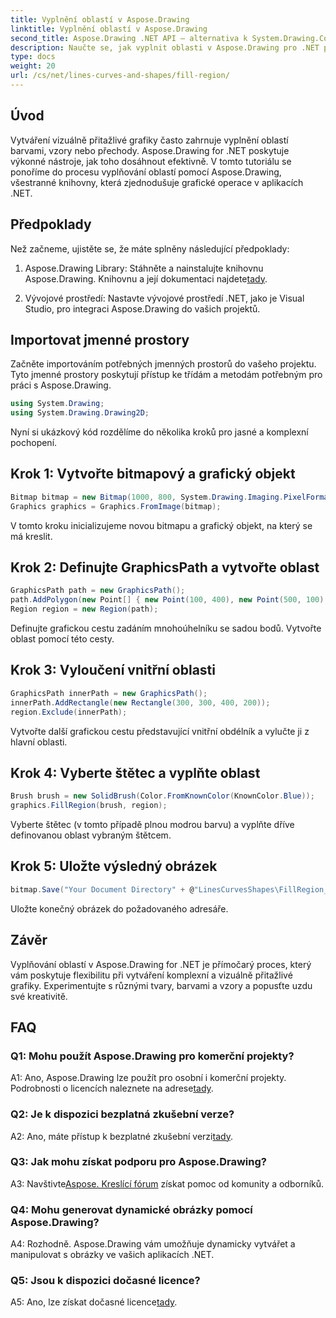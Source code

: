 ```yaml
---
title: Vyplnění oblastí v Aspose.Drawing
linktitle: Vyplnění oblastí v Aspose.Drawing
second_title: Aspose.Drawing .NET API – alternativa k System.Drawing.Common
description: Naučte se, jak vyplnit oblasti v Aspose.Drawing pro .NET pomocí tohoto podrobného návodu. Vylepšete své dovednosti v oblasti grafického designu bez námahy.
type: docs
weight: 20
url: /cs/net/lines-curves-and-shapes/fill-region/
---
```

## Úvod

Vytváření vizuálně přitažlivé grafiky často zahrnuje vyplnění oblastí barvami, vzory nebo přechody. Aspose.Drawing for .NET poskytuje výkonné nástroje, jak toho dosáhnout efektivně. V tomto tutoriálu se ponoříme do procesu vyplňování oblastí pomocí Aspose.Drawing, všestranné knihovny, která zjednodušuje grafické operace v aplikacích .NET.

## Předpoklady

Než začneme, ujistěte se, že máte splněny následující předpoklady:

1.  Aspose.Drawing Library: Stáhněte a nainstalujte knihovnu Aspose.Drawing. Knihovnu a její dokumentaci najdete[tady](https://reference.aspose.com/drawing/net/).

2. Vývojové prostředí: Nastavte vývojové prostředí .NET, jako je Visual Studio, pro integraci Aspose.Drawing do vašich projektů.

## Importovat jmenné prostory

Začněte importováním potřebných jmenných prostorů do vašeho projektu. Tyto jmenné prostory poskytují přístup ke třídám a metodám potřebným pro práci s Aspose.Drawing.

```csharp
using System.Drawing;
using System.Drawing.Drawing2D;
```


Nyní si ukázkový kód rozdělíme do několika kroků pro jasné a komplexní pochopení.

## Krok 1: Vytvořte bitmapový a grafický objekt

```csharp
Bitmap bitmap = new Bitmap(1000, 800, System.Drawing.Imaging.PixelFormat.Format32bppPArgb);
Graphics graphics = Graphics.FromImage(bitmap);
```

V tomto kroku inicializujeme novou bitmapu a grafický objekt, na který se má kreslit.

## Krok 2: Definujte GraphicsPath a vytvořte oblast

```csharp
GraphicsPath path = new GraphicsPath();
path.AddPolygon(new Point[] { new Point(100, 400), new Point(500, 100), new Point(900, 400), new Point(500, 700) });
Region region = new Region(path);
```

Definujte grafickou cestu zadáním mnohoúhelníku se sadou bodů. Vytvořte oblast pomocí této cesty.

## Krok 3: Vyloučení vnitřní oblasti

```csharp
GraphicsPath innerPath = new GraphicsPath();
innerPath.AddRectangle(new Rectangle(300, 300, 400, 200));
region.Exclude(innerPath);
```

Vytvořte další grafickou cestu představující vnitřní obdélník a vylučte ji z hlavní oblasti.

## Krok 4: Vyberte štětec a vyplňte oblast

```csharp
Brush brush = new SolidBrush(Color.FromKnownColor(KnownColor.Blue));
graphics.FillRegion(brush, region);
```

Vyberte štětec (v tomto případě plnou modrou barvu) a vyplňte dříve definovanou oblast vybraným štětcem.

## Krok 5: Uložte výsledný obrázek

```csharp
bitmap.Save("Your Document Directory" + @"LinesCurvesShapes\FillRegion_out.png");
```

Uložte konečný obrázek do požadovaného adresáře.

## Závěr

Vyplňování oblastí v Aspose.Drawing for .NET je přímočarý proces, který vám poskytuje flexibilitu při vytváření komplexní a vizuálně přitažlivé grafiky. Experimentujte s různými tvary, barvami a vzory a popusťte uzdu své kreativitě.

## FAQ

### Q1: Mohu použít Aspose.Drawing pro komerční projekty?

 A1: Ano, Aspose.Drawing lze použít pro osobní i komerční projekty. Podrobnosti o licencích naleznete na adrese[tady](https://purchase.aspose.com/buy).

### Q2: Je k dispozici bezplatná zkušební verze?

 A2: Ano, máte přístup k bezplatné zkušební verzi[tady](https://releases.aspose.com/).

### Q3: Jak mohu získat podporu pro Aspose.Drawing?

 A3: Navštivte[Aspose. Kreslící fórum](https://forum.aspose.com/c/diagram/17) získat pomoc od komunity a odborníků.

### Q4: Mohu generovat dynamické obrázky pomocí Aspose.Drawing?

A4: Rozhodně. Aspose.Drawing vám umožňuje dynamicky vytvářet a manipulovat s obrázky ve vašich aplikacích .NET.

### Q5: Jsou k dispozici dočasné licence?

 A5: Ano, lze získat dočasné licence[tady](https://purchase.aspose.com/temporary-license/).